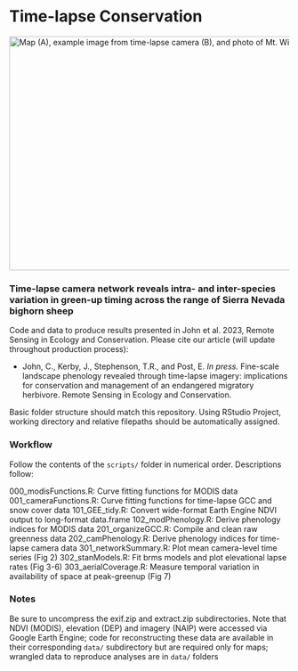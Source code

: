 # Time-lapse Conservation

<img src="/plots/fig1.png" alt="Map (A), example image from time-lapse camera (B), and photo of Mt. Williamson (C)" height="420" width="850">

### Time-lapse camera network reveals intra- and inter-species variation in green-up timing across the range of Sierra Nevada bighorn sheep

Code and data to produce results presented in John et al. 2023, Remote Sensing in Ecology and Conservation. Please cite our article (will update throughout production process):

* John, C., Kerby, J., Stephenson, T.R., and Post, E. _In press._ Fine-scale landscape phenology revealed through time-lapse imagery: implications for conservation and management of an endangered migratory herbivore. Remote Sensing in Ecology and Conservation.

Basic folder structure should match this repository. Using RStudio Project, working directory and relative filepaths should be automatically assigned.

### Workflow

Follow the contents of the `scripts/` folder in numerical order. Descriptions follow:

000_modisFunctions.R: Curve fitting functions for MODIS data
001_cameraFunctions.R: Curve fitting functions for time-lapse GCC and snow cover data
101_GEE_tidy.R: Convert wide-format Earth Engine NDVI output to long-format data.frame
102_modPhenology.R: Derive phenology indices for MODIS data
201_organizeGCC.R: Compile and clean raw greenness data
202_camPhenology.R: Derive phenology indices for time-lapse camera data
301_networkSummary.R: Plot mean camera-level time series (Fig 2)
302_stanModels.R: Fit brms models and plot elevational lapse rates (Fig 3-6)
303_aerialCoverage.R: Measure temporal variation in availability of space at peak-greenup (Fig 7)


### Notes

Be sure to uncompress the exif.zip and extract.zip subdirectories. Note that NDVI (MODIS), elevation (DEP) and imagery (NAIP) were accessed via Google Earth Engine; code for reconstructing these data are available in their corresponding `data/` subdirectory but are required only for maps; wrangled data to reproduce analyses are in `data/` folders